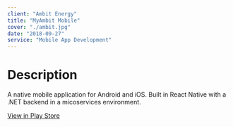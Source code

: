 ```yaml
---
client: "Ambit Energy"
title: "MyAmbit Mobile"
cover: "./ambit.jpg"   
date: "2018-09-27"
service: "Mobile App Development"
---
```

# Description

A native mobile application for Android and iOS. Built in React Native with a .NET backend in a micoservices environment.

[View in Play Store](https://play.google.com/store/apps/details?id=com.myambitapp&hl=en_US)